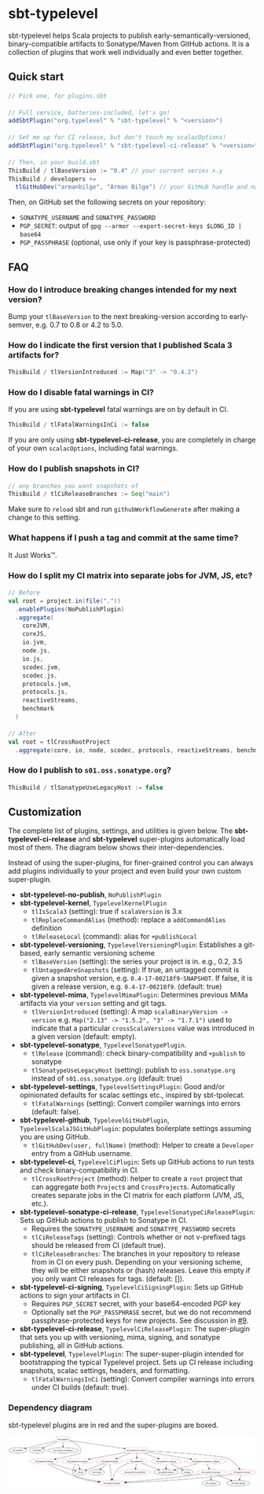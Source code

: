 # sbt-typelevel

sbt-typelevel helps Scala projects to publish early-semantically-versioned, binary-compatible artifacts to Sonatype/Maven from GitHub actions. It is a collection of plugins that work well individually and even better together.

## Quick start
```scala
// Pick one, for plugins.sbt

// Full service, batteries-included, let's go!
addSbtPlugin("org.typelevel" % "sbt-typelevel" % "<version>")

// Set me up for CI release, but don't touch my scalacOptions!
addSbtPlugin("org.typelevel" % "sbt-typelevel-ci-release" % "<version>")

// Then, in your build.sbt
ThisBuild / tlBaseVersion := "0.4" // your current series x.y
ThisBuild / developers +=
  tlGitHubDev("armanbilge", "Arman Bilge") // your GitHub handle and name
```

Then, on GitHub set the following secrets on your repository:
- `SONATYPE_USERNAME` and `SONATYPE_PASSWORD`
- `PGP_SECRET`: output of `gpg --armor --export-secret-keys $LONG_ID | base64`
- `PGP_PASSPHRASE` (optional, use only if your key is passphrase-protected)

## FAQ

### How do I introduce breaking changes intended for my next version?

Bump your `tlBaseVersion` to the next breaking-version according to early-semver, e.g. 0.7 to 0.8 or 4.2 to 5.0.

### How do I indicate the first version that I published Scala 3 artifacts for?

```scala
ThisBuild / tlVersionIntroduced := Map("3" -> "0.4.2")
```

### How do I disable fatal warnings in CI?

If you are using **sbt-typelevel** fatal warnings are on by default in CI.

```scala
ThisBuild / tlFatalWarningsInCi := false
```

If you are only using **sbt-typelevel-ci-release**, you are completely in charge of your own `scalacOptions`, including fatal warnings.

### How do I publish snapshots in CI?

```scala
// any branches you want snapshots of
ThisBuild / tlCiReleaseBranches := Seq("main")
```

Make sure to `reload` sbt and run `githubWorkflowGenerate` after making a change to this setting.

### What happens if I push a tag and commit at the same time?

It Just Works™.

### How do I split my CI matrix into separate jobs for JVM, JS, etc?

```scala
// Before
val root = project.in(file("."))
  .enablePlugins(NoPublishPlugin)
  .aggregate(
    coreJVM,
    coreJS,
    io.jvm,
    node.js,
    io.js,
    scodec.jvm,
    scodec.js,
    protocols.jvm,
    protocols.js,
    reactiveStreams,
    benchmark
  )

// After
val root = tlCrossRootProject
  .aggregate(core, io, node, scodec, protocols, reactiveStreams, benchmark)
```

### How do I publish to `s01.oss.sonatype.org`?
```scala
ThisBuild / tlSonatypeUseLegacyHost := false
```

## Customization

The complete list of plugins, settings, and utilities is given below. The **sbt-typelevel-ci-release** and **sbt-typelevel** super-plugins automatically load most of them. The diagram below shows their inter-dependencies.

Instead of using the super-plugins, for finer-grained control you can always add plugins individually to your project and even build your own custom super-plugin.

- **sbt-typelevel-no-publish**, `NoPublishPlugin`
- **sbt-typelevel-kernel**, `TypelevelKernelPlugin`
  - `tlIsScala3` (setting): true if `scalaVersion` is 3.x
  - `tlReplaceCommandAlias` (method): replace a `addCommandAlias` definition
  - `tlReleaseLocal` (command): alias for `+publishLocal`
- **sbt-typelevel-versioning**, `TypelevelVersioningPlugin`: Establishes a git-based, early semantic versioning scheme
  - `tlBaseVersion` (setting): the series your project is in. e.g., 0.2, 3.5
  - `tlUntaggedAreSnapshots` (setting): If true, an untagged commit is given a snapshot version, e.g. `0.4-17-00218f9-SNAPSHOT`. If false, it is given a release version, e.g. `0.4-17-00218f9`. (default: true)
- **sbt-typelevel-mima**, `TypelevelMimaPlugin`: Determines previous MiMa artifacts via your `version` setting and git tags.
  - `tlVersionIntroduced` (setting): A map `scalaBinaryVersion -> version` e.g. `Map("2.13" -> "1.5.2", "3" -> "1.7.1")` used to indicate that a particular `crossScalaVersions` value was introduced in a given version (default: empty).
- **sbt-typelevel-sonatype**, `TypelevelSonatypePlugin`.
  - `tlRelease` (command): check binary-compatibility and `+publish` to sonatype
  - `tlSonatypeUseLegacyHost` (setting): publish to `oss.sonatype.org` instead of `s01.oss.sonatype.org` (default: true)
- **sbt-typelevel-settings**, `TypelevelSettingsPlugin`: Good and/or opinionated defaults for scalac settings etc., inspired by sbt-tpolecat.
  - `tlFatalWarnings` (setting): Convert compiler warnings into errors (default: false).
- **sbt-typelevel-github**, `TypelevelGitHubPlugin`, `TypelevelScalaJSGitHubPlugin`: populates boilerplate settings assuming you are using GitHub.
  - `tlGitHubDev(user, fullName)` (method): Helper to create a `Developer` entry from a GitHub username.
- **sbt-typelevel-ci**, `TypelevelCiPlugin`: Sets up GitHub actions to run tests and check binary-compatibility in CI.
  - `tlCrossRootProject` (method): helper to create a `root` project that can aggregate both `Project`s and `CrossProject`s. Automatically creates separate jobs in the CI matrix for each platform (JVM, JS, etc.).
- **sbt-typelevel-sonatype-ci-release**, `TypelevelSonatypeCiReleasePlugin`: Sets up GitHub actions to publish to Sonatype in CI.
  - Requires the `SONATYPE_USERNAME` and `SONATYPE_PASSWORD` secrets
  - `tlCiReleaseTags` (setting): Controls whether or not v-prefixed tags should be released from CI (default true).
  - `tlCiReleaseBranches`: The branches in your repository to release from in CI on every push. Depending on your versioning scheme, they will be either snapshots or (hash) releases. Leave this empty if you only want CI releases for tags. (default: []).
- **sbt-typelevel-ci-signing**, `TypelevelCiSigningPlugin`: Sets up GitHub actions to sign your artifacts in CI.
  - Requires `PGP_SECRET` secret, with your base64-encoded PGP key
  - Optionally set the `PGP_PASSPHRASE` secret, but we do not recommend passphrase-protected keys for new projects. See discussion in [#9](https://github.com/typelevel/sbt-typelevel/discussions/9#discussioncomment-1251774).
- **sbt-typelevel-ci-release**, `TypelevelCiReleasePlugin`: The super-plugin that sets you up with versioning, mima, signing, and sonatype publishing, all in GitHub actions.
- **sbt-typelevel**, `TypelevelPlugin`: The super-super-plugin intended for bootstrapping the typical Typelevel project. Sets up CI release including snapshots, scalac settings, headers, and formatting.
  - `tlFatalWarningsInCi` (setting): Convert compiler warnings into errors under CI builds (default: true).

### Dependency diagram

sbt-typelevel plugins are in red and the super-plugins are boxed.

![](docs/plugins.svg)
